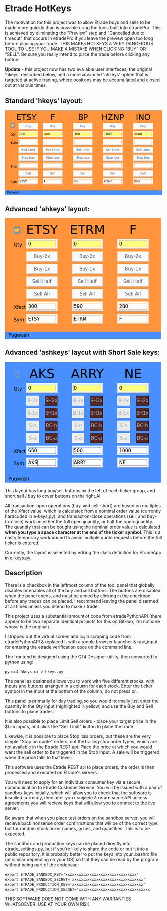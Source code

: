 # Etrade HotKeys

The motivation for this project was to allow Etrade buys and sells to be made more quickly than is possible using the tools built into etradePro. This is achieved by eliminating the "Preview" step and "Cancelled due to timeout" that occurs in etradePro if you leave the preview open too long before placing your trade. THIS MAKES HOTKEYS A VERY DANGEROUS TOOL TO USE IF YOU MAKE A MISTAKE WHEN CLICKING "BUY" OR "SELL". Be sure you really intend to place the trade before clicking any button.

**Update** - this project now has two available user interfaces, the original 'hkeys' described below, and a more advanced 'ahkeys' option that is targeted at active trading, where positions may be accumulated and closed out at various times.

## Standard 'hkeys' layout:
![hkeys screenshot](docs/img/hkeys.png)

## Advanced 'ahkeys' layout:
![ahkeys screenshot](docs/img/ahkeys.png)

## Advanced 'ashkeys' layout with Short Sale keys:
![ashkeys screenshot](docs/img/ashkeys.png)

This layout has long buy/sell buttons on the left of each ticker group, and short sell / buy to cover buttons on the right.Al

All transaction-open operations (buy, and sell-short) are based on multiples of the Xfact value, which is calculated from a nominal order value (currently hardcoded in e-keys.py), and transaction-close operations (sell, and buy-to-close) work on either the full open quantity, or half the open quantity. The quantity that can be bought using the nominal order value is calculated **when you type a space character at the end of the ticker symbol**. This is a nasty temporary workaround to avoid multiple quote requests before the full ticker is entered.

Currently, the layout is selected by editing the class definition for EtradeApp in e-keys.py.

## Description

There is a checkbox in the leftmost column of the tool panel that globally disables or enables all of the buy and sell buttons. The buttons are disabled when the panel opens, and must be armed by clicking in the checkbox before any trades can be placed. I recommend leaving the panel disarmed at all times unless you intend to make a trade.

This project uses a substantial amount of code from etradePythonAPI (there appear to be two separate identical projects for this on GitHub, I'm not sure whose is the original).

I stripped out the virtual screen and login scraping code from etradePythonAPI & replaced it with a simple browser launcher & raw_input for entering the etrade verification code on the command line.

The frontend is designed using the QT4 Designer utility, then converted to python using:
```
pyuic4 hkeys.ui > hkeys.py
```

The panel as designed allows you to work with five different stocks, with inputs and buttons arranged in a column for each stock. Enter the ticker symbol in the input at the bottom of the column, do not press <return> or <tab>.

This panel is primarily for day trading, so you would normally just enter the quantity in the Qty input (highlighted in yellow) and use the Buy and Sell buttons to place trades.

It is also possible to place Limit Sell orders - place your target price in the $Lim inputs, and click the "Sell Limit" button to place the trade.

Likewise, it is possible to place Stop loss orders, but these are the very simple "Stop on quote" orders, not the trailing stop order types, which are not available in the Etrade REST api. Place the price at which you would want the sell order to be triggered in the $top input. A sale will be triggered when the price falls to that level.

This software uses the Etrade REST api to place orders, the order is then processed and executed on Etrade's servers.

You will need to apply for an individual consumer key via a secure communication to Etrade Customer Service. You will be issued with a pair of sandbox keys initially, which will allow you to check that the software is installed correctly, then after you complete & return some API access agreements you will recieve keys that will allow you to connect to the live server.

Be aware that when you place test orders on the sandbox server, you will recieve back nonsense order confirmations that will be of the correct type, but for random stock ticker names, prices, and quantities. This is to be expected.

The sandbox and production keys can be placed directly into etrade_settings.py, but if you're likely to share the code or put it into a public repository, it is probably better to put the keys into your .bashrc file (or similar depending on your OS) so that they can be read by the program without being part of the codebase:
```
export ETRADE_SANDBOX_KEY='xxxxxxxxxxxxxxxxxxxxxxxxxxxxxxxx'
export ETRADE_SANDBOX_SECRET='xxxxxxxxxxxxxxxxxxxxxxxxxxxxxxxx'
export ETRADE_PRODUCTION_KEY='xxxxxxxxxxxxxxxxxxxxxxxxxxxxxxxx'
export ETRADE_PRODUCTION_SECRET='xxxxxxxxxxxxxxxxxxxxxxxxxxxxxxxx'
```

THIS SOFTWARE DOES NOT COME WITH ANY WARRANTIES WHATSOEVER. USE AT YOUR OWN RISK
